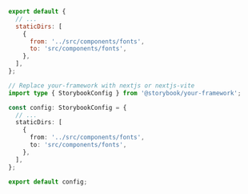 ```js filename=".storybook/main.js" renderer="react" language="js"
export default {
  // ...
  staticDirs: [
    {
      from: '../src/components/fonts',
      to: 'src/components/fonts',
    },
  ],
};
```

```ts filename=".storybook/main.ts" renderer="react" language="ts"
// Replace your-framework with nextjs or nextjs-vite
import type { StorybookConfig } from '@storybook/your-framework';

const config: StorybookConfig = {
  // ...
  staticDirs: [
    {
      from: '../src/components/fonts',
      to: 'src/components/fonts',
    },
  ],
};

export default config;
```
